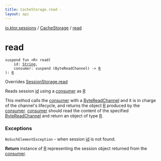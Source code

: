 ```yaml
---
title: CacheStorage.read - 
layout: api
---
```


<div class='api-docs-breadcrumbs'><a href="../index.html">io.ktor.sessions</a> / <a href="index.html">CacheStorage</a> / <a href="./read.html">read</a></div>

# read

<div class="signature"><code><span class="keyword">suspend</span> <span class="keyword">fun </span><span class="symbol">&lt;</span><span class="identifier">R</span><span class="symbol">&gt;</span> <span class="identifier">read</span><span class="symbol">(</span><br/>&nbsp;&nbsp;&nbsp;&nbsp;<span class="parameterName" id="io.ktor.sessions.CacheStorage$read(kotlin.String, kotlin.SuspendFunction1((kotlinx.coroutines.io.ByteReadChannel, io.ktor.sessions.CacheStorage.read.R)))/id">id</span><span class="symbol">:</span>&nbsp;<a href="https://kotlinlang.org/api/latest/jvm/stdlib/kotlin/-string/index.html"><span class="identifier">String</span></a><span class="symbol">, </span><br/>&nbsp;&nbsp;&nbsp;&nbsp;<span class="parameterName" id="io.ktor.sessions.CacheStorage$read(kotlin.String, kotlin.SuspendFunction1((kotlinx.coroutines.io.ByteReadChannel, io.ktor.sessions.CacheStorage.read.R)))/consumer">consumer</span><span class="symbol">:</span>&nbsp;<span class="keyword">suspend </span><span class="symbol">(</span><span class="identifier">ByteReadChannel</span><span class="symbol">)</span>&nbsp;<span class="symbol">-&gt;</span>&nbsp;<a href="read.html#R"><span class="identifier">R</span></a><br/><span class="symbol">)</span><span class="symbol">: </span><a href="read.html#R"><span class="identifier">R</span></a></code></div>

Overrides <a href="../-session-storage/read.html">SessionStorage.read</a>

Reads session <a href="read.html#io.ktor.sessions.CacheStorage$read(kotlin.String, kotlin.SuspendFunction1((kotlinx.coroutines.io.ByteReadChannel, io.ktor.sessions.CacheStorage.read.R)))/id">id</a> using a <a href="read.html#io.ktor.sessions.CacheStorage$read(kotlin.String, kotlin.SuspendFunction1((kotlinx.coroutines.io.ByteReadChannel, io.ktor.sessions.CacheStorage.read.R)))/consumer">consumer</a> as <a href="read.html#R">R</a>

This method calls the <a href="read.html#io.ktor.sessions.CacheStorage$read(kotlin.String, kotlin.SuspendFunction1((kotlinx.coroutines.io.ByteReadChannel, io.ktor.sessions.CacheStorage.read.R)))/consumer">consumer</a> with a <a href="#">ByteReadChannel</a> and it is in charge of the channel's lifecycle,
and returns the object <a href="read.html#R">R</a> produced by the <a href="read.html#io.ktor.sessions.CacheStorage$read(kotlin.String, kotlin.SuspendFunction1((kotlinx.coroutines.io.ByteReadChannel, io.ktor.sessions.CacheStorage.read.R)))/consumer">consumer</a>.
<a href="read.html#io.ktor.sessions.CacheStorage$read(kotlin.String, kotlin.SuspendFunction1((kotlinx.coroutines.io.ByteReadChannel, io.ktor.sessions.CacheStorage.read.R)))/consumer">consumer</a> should read the content of the specified <a href="#">ByteReadChannel</a> and return an object of type <a href="read.html#R">R</a>.

### Exceptions

<code>NoSuchElementException</code> - when session <a href="read.html#io.ktor.sessions.CacheStorage$read(kotlin.String, kotlin.SuspendFunction1((kotlinx.coroutines.io.ByteReadChannel, io.ktor.sessions.CacheStorage.read.R)))/id">id</a> is not found.

**Return**
instance of <a href="read.html#R">R</a> representing the session object returned from the <a href="read.html#io.ktor.sessions.CacheStorage$read(kotlin.String, kotlin.SuspendFunction1((kotlinx.coroutines.io.ByteReadChannel, io.ktor.sessions.CacheStorage.read.R)))/consumer">consumer</a>.

